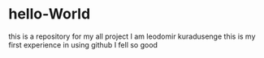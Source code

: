 # hello-World
this is a repository for my all project
I am leodomir kuradusenge this is my first experience in using github 
I fell  so good
